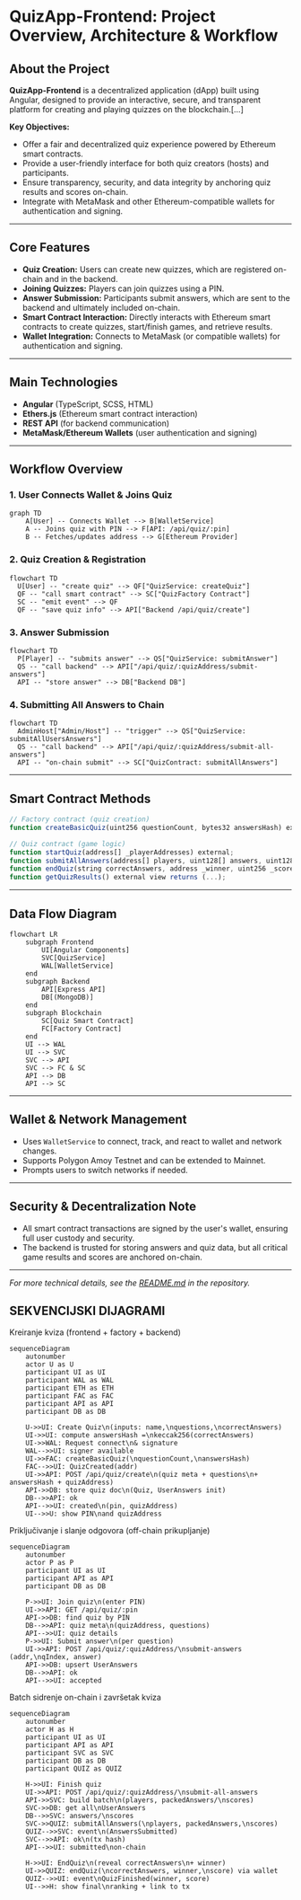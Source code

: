 # QuizApp-Frontend: Project Overview, Architecture & Workflow

## About the Project

**QuizApp-Frontend** is a decentralized application (dApp) built using Angular, designed to provide an interactive, secure, and transparent platform for creating and playing quizzes on the blockchain.[...]

**Key Objectives:**
- Offer a fair and decentralized quiz experience powered by Ethereum smart contracts.
- Provide a user-friendly interface for both quiz creators (hosts) and participants.
- Ensure transparency, security, and data integrity by anchoring quiz results and scores on-chain.
- Integrate with MetaMask and other Ethereum-compatible wallets for authentication and signing.

---

## Core Features

- **Quiz Creation:** Users can create new quizzes, which are registered on-chain and in the backend.
- **Joining Quizzes:** Players can join quizzes using a PIN.
- **Answer Submission:** Participants submit answers, which are sent to the backend and ultimately included on-chain.
- **Smart Contract Interaction:** Directly interacts with Ethereum smart contracts to create quizzes, start/finish games, and retrieve results.
- **Wallet Integration:** Connects to MetaMask (or compatible wallets) for authentication and signing.

---

## Main Technologies

- **Angular** (TypeScript, SCSS, HTML)
- **Ethers.js** (Ethereum smart contract interaction)
- **REST API** (for backend communication)
- **MetaMask/Ethereum Wallets** (user authentication and signing)

---

## Workflow Overview

### 1. User Connects Wallet & Joins Quiz

```mermaid
graph TD
    A[User] -- Connects Wallet --> B[WalletService]
    A -- Joins quiz with PIN --> F[API: /api/quiz/:pin]
    B -- Fetches/updates address --> G[Ethereum Provider]
```

### 2. Quiz Creation & Registration

```mermaid
flowchart TD
  U[User] -- "create quiz" --> QF["QuizService: createQuiz"]
  QF -- "call smart contract" --> SC["QuizFactory Contract"]
  SC -- "emit event" --> QF
  QF -- "save quiz info" --> API["Backend /api/quiz/create"]
```

### 3. Answer Submission

```mermaid
flowchart TD
  P[Player] -- "submits answer" --> QS["QuizService: submitAnswer"]
  QS -- "call backend" --> API["/api/quiz/:quizAddress/submit-answers"]
  API -- "store answer" --> DB["Backend DB"]
```

### 4. Submitting All Answers to Chain

```mermaid
flowchart TD
  AdminHost["Admin/Host"] -- "trigger" --> QS["QuizService: submitAllUsersAnswers"]
  QS -- "call backend" --> API["/api/quiz/:quizAddress/submit-all-answers"]
  API -- "on-chain submit" --> SC["QuizContract: submitAllAnswers"]
```

---

## Smart Contract Methods

```typescript
// Factory contract (quiz creation)
function createBasicQuiz(uint256 questionCount, bytes32 answersHash) external returns (address);

// Quiz contract (game logic)
function startQuiz(address[] _playerAddresses) external;
function submitAllAnswers(address[] players, uint128[] answers, uint128[] scores) external;
function endQuiz(string correctAnswers, address _winner, uint256 _score) external;
function getQuizResults() external view returns (...);
```

---

## Data Flow Diagram

```mermaid
flowchart LR
    subgraph Frontend
        UI[Angular Components]
        SVC[QuizService]
        WAL[WalletService]
    end
    subgraph Backend
        API[Express API]
        DB[(MongoDB)]
    end
    subgraph Blockchain
        SC[Quiz Smart Contract]
        FC[Factory Contract]
    end
    UI --> WAL
    UI --> SVC
    SVC --> API
    SVC --> FC & SC
    API --> DB
    API --> SC
```

---

## Wallet & Network Management

- Uses `WalletService` to connect, track, and react to wallet and network changes.
- Supports Polygon Amoy Testnet and can be extended to Mainnet.
- Prompts users to switch networks if needed.

---

## Security & Decentralization Note

- All smart contract transactions are signed by the user's wallet, ensuring full user custody and security.
- The backend is trusted for storing answers and quiz data, but all critical game results and scores are anchored on-chain.

---

*For more technical details, see the [README.md](./README.md) in the repository.*

## SEKVENCIJSKI DIJAGRAMI 

Kreiranje kviza (frontend + factory + backend)
```mermaid
sequenceDiagram
    autonumber
    actor U as U
    participant UI as UI
    participant WAL as WAL
    participant ETH as ETH
    participant FAC as FAC
    participant API as API
    participant DB as DB

    U->>UI: Create Quiz\n(inputs: name,\nquestions,\ncorrectAnswers)
    UI->>UI: compute answersHash =\nkeccak256(correctAnswers)
    UI->>WAL: Request connect\n& signature
    WAL-->>UI: signer available
    UI->>FAC: createBasicQuiz(\nquestionCount,\nanswersHash)
    FAC-->>UI: QuizCreated(addr)
    UI->>API: POST /api/quiz/create\n(quiz meta + questions\n+ answersHash + quizAddress)
    API->>DB: store quiz doc\n(Quiz, UserAnswers init)
    DB-->>API: ok
    API-->>UI: created\n(pin, quizAddress)
    UI-->>U: show PIN\nand quizAddress
```

Priključivanje i slanje odgovora (off-chain prikupljanje)

```mermaid
sequenceDiagram
    autonumber
    actor P as P
    participant UI as UI
    participant API as API
    participant DB as DB

    P->>UI: Join quiz\n(enter PIN)
    UI->>API: GET /api/quiz/:pin
    API->>DB: find quiz by PIN
    DB-->>API: quiz meta\n(quizAddress, questions)
    API-->>UI: quiz details
    P->>UI: Submit answer\n(per question)
    UI->>API: POST /api/quiz/:quizAddress/\nsubmit-answers (addr,\nqIndex, answer)
    API->>DB: upsert UserAnswers
    DB-->>API: ok
    API-->>UI: accepted
```

Batch sidrenje on-chain i završetak kviza

```mermaid
sequenceDiagram
    autonumber
    actor H as H
    participant UI as UI
    participant API as API
    participant SVC as SVC
    participant DB as DB
    participant QUIZ as QUIZ

    H->>UI: Finish quiz
    UI->>API: POST /api/quiz/:quizAddress/\nsubmit-all-answers
    API->>SVC: build batch\n(players, packedAnswers/\nscores)
    SVC->>DB: get all\nUserAnswers
    DB-->>SVC: answers/\nscores
    SVC->>QUIZ: submitAllAnswers(\nplayers, packedAnswers,\nscores)
    QUIZ-->>SVC: event\n(AnswersSubmitted)
    SVC-->>API: ok\n(tx hash)
    API-->>UI: submitted\non-chain

    H->>UI: EndQuiz\n(reveal correctAnswers\n+ winner)
    UI->>QUIZ: endQuiz(\ncorrectAnswers, winner,\nscore) via wallet
    QUIZ-->>UI: event\nQuizFinished(winner, score)
    UI-->>H: show final\nranking + link to tx
```
